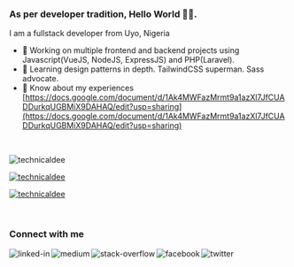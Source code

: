 ### As per developer tradition, Hello World 👋🏾.
I am a fullstack developer from Uyo, Nigeria
- 🔭 Working on multiple frontend and backend projects using Javascript(VueJS, NodeJS, ExpressJS) and PHP(Laravel).
- 🌱 Learning design patterns in depth. TailwindCSS superman. Sass advocate.
- 📄 Know about my experiences [https://docs.google.com/document/d/1Ak4MWFazMrmt9a1azXl7JfCUADDurkqUGBMiX9DAHAQ/edit?usp=sharing](https://docs.google.com/document/d/1Ak4MWFazMrmt9a1azXl7JfCUADDurkqUGBMiX9DAHAQ/edit?usp=sharing)
<br>

<p align="left"> <img src="https://komarev.com/ghpvc/?username=technicaldee&label=Profile%20views&color=ffdd10&style=flat" alt="technicaldee" /> </p>

<p align="left"> <a href="https://github.com/ryo-ma/github-profile-trophy"><img src="https://github-profile-trophy.vercel.app/?username=technicaldee" alt="technicaldee" /></a> </p>

<p align="left"> <a href="https://twitter.com/technicaldee" target="blank"><img src="https://img.shields.io/twitter/follow/technicaldee?logo=twitter&style=for-the-badge" alt="technicaldee" /></a> </p>

<br>
<h3> Connect with me </h3>
<a href="https://www.linkedin.com/in/TechnicalDee"><img align="left" alt="linked-in" src="https://img.shields.io/badge/linkedin-%230077B5.svg?&style=for-the-badge&logo=linkedin&logoColor=white" /></a>
<a href="https://medium.com/@realedidiong"><img align="left" alt="medium" src="https://img.shields.io/badge/medium-%2312100E.svg?&style=for-the-badge&logo=medium&logoColor=white" /></a>
<a href="https://stackoverflow.com/users/10618710/edidiong-udoh"><img align="left" alt="stack-overflow" src="https://img.shields.io/badge/stack%20overflow-FE7A16?logo=stack-overflow&logoColor=white&style=for-the-badge" /></a>
<a href="https://www.facebook.com/iamedidiong/"><img align="left" alt="facebook" src="https://img.shields.io/badge/facebook-%231877F2.svg?&style=for-the-badge&logo=facebook&logoColor=white" /></a>
<a href="https://twitter.com/TechnicalDee"><img align="left" alt="twitter" src="https://img.shields.io/badge/twitter-%231DA1F2.svg?&style=for-the-badge&logo=twitter&logoColor=white" /></a>
<br>
<br>
